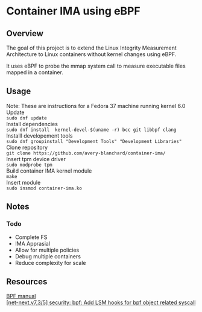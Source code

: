 # Container IMA using eBPF

## Overview
The goal of this project is to extend the Linux Integrity Measurement Architecture to Linux containers without kernel changes using eBPF.

It uses eBPF to probe the mmap system call to measure executable files mapped in a container.
## Usage 
Note: These are instructions for a Fedora 37 machine running kernel 6.0 \
Update \
`sudo dnf update` \
Install dependencies \
`sudo dnf install  kernel-devel-$(uname -r) bcc git libbpf clang` \
Installl developement tools \
`sudo dnf groupinstall "Development Tools" "Development Libraries"` \
Clone repository \
`git clone https://github.com/avery-blanchard/container-ima/` \
Insert tpm device driver \
`sudo modprobe tpm` \
Build container IMA kernel module \
`make` \
Insert module \
`sudo insmod container-ima.ko`
## Notes
### Todo
- Complete FS
- IMA Apprasial 
- Allow for multiple policies
- Debug multiple containers
- Reduce complexity for scale

## Resources
[BPF manual](https://man7.org/linux/man-pages/man2/bpf.2.html) \
[[net-next,v7,3/5] security: bpf: Add LSM hooks for bpf object related syscall](https://patchwork.kernel.org/project/linux-security-module/patch/20171018200026.146093-4-chenbofeng.kernel@gmail.com/)

